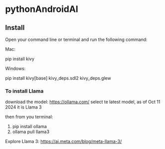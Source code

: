 # pythonAndroidAI

## Install 

Open your command line or terminal and run the following command:

Mac:

pip install kivy

Windows:

pip install kivy[base] kivy_deps.sdl2 kivy_deps.glew

### To install Llama
download the model:
https://ollama.com/
select te latest model, as of Oct 11 2024 it is Llama 3

then from you terminal:
1. pip install ollama
2. ollama pull llama3

Explore Llama 3:
https://ai.meta.com/blog/meta-llama-3/